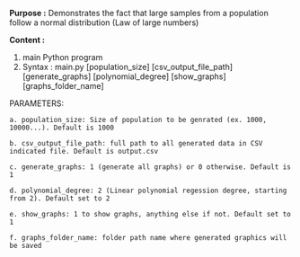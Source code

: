 **Purpose :** Demonstrates the fact that large samples from a population follow a normal distribution (Law of large numbers)

**Content :**

1. main Python program
2. Syntax :
  main.py [population_size] [csv_output_file_path] [generate_graphs] [polynomial_degree] [show_graphs] [graphs_folder_name]

  PARAMETERS:
  
    a. population_size: Size of population to be genrated (ex. 1000, 10000...). Default is 1000
    
    b. csv_output_file_path: full path to all generated data in CSV indicated file. Default is output.csv
    
    c. generate_graphs: 1 (generate all graphs) or 0 otherwise. Default is 1
    
    d. polynomial_degree: 2 (Linear polynomial regession degree, starting from 2). Default set to 2
    
    e. show_graphs: 1 to show graphs, anything else if not. Default set to 1
    
    f. graphs_folder_name: folder path name where generated graphics will be saved
    
